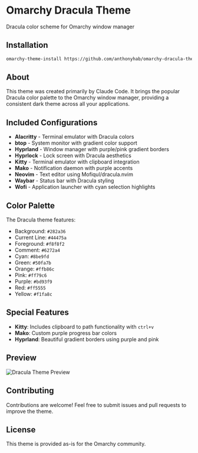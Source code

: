 # Omarchy Dracula Theme

Dracula color scheme for Omarchy window manager

## Installation

```bash
omarchy-theme-install https://github.com/anthonyhab/omarchy-dracula-theme.git
```

## About

This theme was created primarily by Claude Code. It brings the popular Dracula color palette to the Omarchy window manager, providing a consistent dark theme across all your applications.

## Included Configurations

- **Alacritty** - Terminal emulator with Dracula colors
- **btop** - System monitor with gradient color support
- **Hyprland** - Window manager with purple/pink gradient borders
- **Hyprlock** - Lock screen with Dracula aesthetics
- **Kitty** - Terminal emulator with clipboard integration
- **Mako** - Notification daemon with purple accents
- **Neovim** - Text editor using Mofiqul/dracula.nvim
- **Waybar** - Status bar with Dracula styling
- **Wofi** - Application launcher with cyan selection highlights

## Color Palette

The Dracula theme features:
- Background: `#282a36`
- Current Line: `#44475a`
- Foreground: `#f8f8f2`
- Comment: `#6272a4`
- Cyan: `#8be9fd`
- Green: `#50fa7b`
- Orange: `#ffb86c`
- Pink: `#ff79c6`
- Purple: `#bd93f9`
- Red: `#ff5555`
- Yellow: `#f1fa8c`

## Special Features

- **Kitty**: Includes clipboard to path functionality with `ctrl+v`
- **Mako**: Custom purple progress bar colors
- **Hyprland**: Beautiful gradient borders using purple and pink

## Preview

![Dracula Theme Preview](https://github.com/anthonyhab/omarchy-ayu-dark-theme/releases/download/v1.0/dracula_screenshot.png)

## Contributing

Contributions are welcome! Feel free to submit issues and pull requests to improve the theme.

## License

This theme is provided as-is for the Omarchy community.
